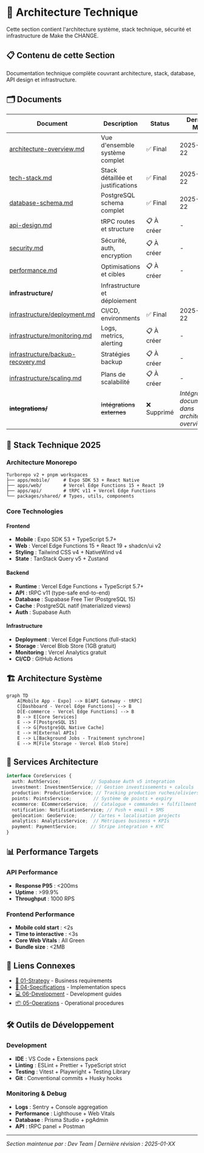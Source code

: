 # 🔧 Architecture Technique

Cette section contient l'architecture système, stack technique, sécurité et infrastructure de Make the CHANGE.

## 📋 Contenu de cette Section

Documentation technique complète couvrant architecture, stack, database, API design et infrastructure.

## 🗂️ Documents

| Document | Description | Status | Dernière MAJ |
|----------|-------------|--------|--------------|
| [architecture-overview.md](./architecture-overview.md) | Vue d'ensemble système complet | ✅ Final | 2025-08-22 |
| [tech-stack.md](./tech-stack.md) | Stack détaillée et justifications | ✅ Final | 2025-08-22 |
| [database-schema.md](./database-schema.md) | PostgreSQL schema complet | ✅ Final | 2025-08-22 |
| [api-design.md](./api-design.md) | tRPC routes et structure | 📋 À créer | - |
| [security.md](./security.md) | Sécurité, auth, encryption | 📋 À créer | - |
| [performance.md](./performance.md) | Optimisations et cibles | 📋 À créer | - |
| **infrastructure/** | Infrastructure et déploiement | | |
| [infrastructure/deployment.md](./infrastructure/deployment.md) | CI/CD, environments | ✅ Final | 2025-08-22 |
| [infrastructure/monitoring.md](./infrastructure/monitoring.md) | Logs, metrics, alerting | 📋 À créer | - |
| [infrastructure/backup-recovery.md](./infrastructure/backup-recovery.md) | Stratégies backup | 📋 À créer | - |
| [infrastructure/scaling.md](./infrastructure/scaling.md) | Plans de scalabilité | 📋 À créer | - |
| **~~integrations/~~** | ~~Intégrations externes~~ | ❌ Supprimé | *Intégrations documentées dans architecture-overview.md* |

## 🚀 Stack Technique 2025

### Architecture Monorepo
```
Turborepo v2 + pnpm workspaces
├── apps/mobile/     # Expo SDK 53 + React Native
├── apps/web/        # Vercel Edge Functions 15 + React 19  
├── apps/api/        # tRPC v11 + Vercel Edge Functions
└── packages/shared/ # Types, utils, components
```

### Core Technologies

#### Frontend
- **Mobile** : Expo SDK 53 + TypeScript 5.7+
- **Web** : Vercel Edge Functions 15 + React 19 + shadcn/ui v2
- **Styling** : Tailwind CSS v4 + NativeWind v4
- **State** : TanStack Query v5 + Zustand

#### Backend  
- **Runtime** : Vercel Edge Functions + TypeScript 5.7+
- **API** : tRPC v11 (type-safe end-to-end)
- **Database** : Supabase Free Tier (PostgreSQL 15)
- **Cache** : PostgreSQL natif (materialized views)
- **Auth** : Supabase Auth

#### Infrastructure
- **Deployment** : Vercel Edge Functions (full-stack)
- **Storage** : Vercel Blob Store (1GB gratuit)
- **Monitoring** : Vercel Analytics gratuit
- **CI/CD** : GitHub Actions

## 🏗️ Architecture Système

```mermaid
graph TD
    A[Mobile App - Expo] --> B[API Gateway - tRPC]
    C[Dashboard - Vercel Edge Functions] --> B
    D[E-commerce - Vercel Edge Functions] --> B
    B --> E[Core Services]
    E --> F[PostgreSQL 15]
    E --> G[PostgreSQL Native Cache]
    E --> H[External APIs]
    E --> L[Background Jobs - Traitement synchrone]
    E --> M[File Storage - Vercel Blob Store]
```

## 🔐 Services Architecture

```typescript
interface CoreServices {
  auth: AuthService;           // Supabase Auth v5 integration
  investment: InvestmentService; // Gestion investissements + calculs
  production: ProductionService; // Tracking production ruches/oliviers
  points: PointsService;        // Système de points + expiry
  ecommerce: ECommerceService;  // Catalogue + commandes + fulfillment
  notification: NotificationService; // Push + email + SMS
  geolocation: GeoService;     // Cartes + localisation projects
  analytics: AnalyticsService;  // Métriques business + KPIs
  payment: PaymentService;     // Stripe integration + KYC
}
```

## 📊 Performance Targets

### API Performance
- **Response P95** : <200ms
- **Uptime** : >99.9%
- **Throughput** : 1000 RPS

### Frontend Performance  
- **Mobile cold start** : <2s
- **Time to interactive** : <3s
- **Core Web Vitals** : All Green
- **Bundle size** : <2MB

## 🔗 Liens Connexes

- [💼 01-Strategy](../01-strategy/) - Business requirements
- [📱 04-Specifications](../04-specifications/) - Implementation specs
- [💻 06-Development](../06-development/) - Development guides
- [📦 05-Operations](../05-operations/) - Operational procedures

## 🛠️ Outils de Développement

### Development
- **IDE** : VS Code + Extensions pack
- **Linting** : ESLint + Prettier + TypeScript strict
- **Testing** : Vitest + Playwright + Testing Library
- **Git** : Conventional commits + Husky hooks

### Monitoring & Debug
- **Logs** : Sentry + Console aggregation
- **Performance** : Lighthouse + Web Vitals
- **Database** : Prisma Studio + pgAdmin
- **API** : tRPC panel + Postman

---
*Section maintenue par : Dev Team | Dernière révision : 2025-01-XX*